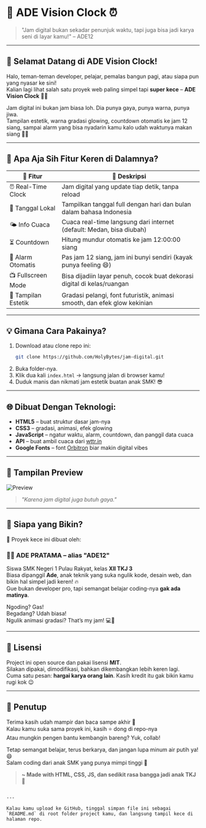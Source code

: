 # 🌈 ADE Vision Clock ⏰

> "Jam digital bukan sekadar penunjuk waktu, tapi juga bisa jadi karya seni di layar kamu!" – ADE12

---

## 👋 Selamat Datang di ADE Vision Clock!

Halo, teman-teman developer, pelajar, pemalas bangun pagi, atau siapa pun yang nyasar ke sini!  
Kalian lagi lihat salah satu proyek web paling simpel tapi **super kece** – **ADE Vision Clock** 🧠💡

Jam digital ini bukan jam biasa loh. Dia punya gaya, punya warna, punya jiwa.  
Tampilan estetik, warna gradasi glowing, countdown otomatis ke jam 12 siang, sampai alarm yang bisa nyadarin kamu kalo udah waktunya makan siang 🍛✨

---

## 🚀 Apa Aja Sih Fitur Keren di Dalamnya?

| 🧩 Fitur              | 💬 Deskripsi                                                                 |
|----------------------|------------------------------------------------------------------------------|
| ⏰ Real-Time Clock    | Jam digital yang update tiap detik, tanpa reload                             |
| 📆 Tanggal Lokal      | Tampilkan tanggal full dengan hari dan bulan dalam bahasa Indonesia          |
| 🌤️ Info Cuaca        | Cuaca real-time langsung dari internet (default: Medan, bisa diubah)         |
| ⏳ Countdown          | Hitung mundur otomatis ke jam 12:00:00 siang                                 |
| 🔔 Alarm Otomatis     | Pas jam 12 siang, jam ini bunyi sendiri (kayak punya feeling 😄)             |
| 📺 Fullscreen Mode   | Bisa dijadiin layar penuh, cocok buat dekorasi digital di kelas/ruangan      |
| 💅 Tampilan Estetik  | Gradasi pelangi, font futuristik, animasi smooth, dan efek glow kekinian     |

---

## 💡 Gimana Cara Pakainya?

1. Download atau clone repo ini:
   ```bash
   git clone https://github.com/HolyBytes/jam-digital.git
   ```
2. Buka folder-nya.
3. Klik dua kali `index.html` → langsung jalan di browser kamu!
4. Duduk manis dan nikmati jam estetik buatan anak SMK! 😎

---

## 🌐 Dibuat Dengan Teknologi:

- **HTML5** – buat struktur dasar jam-nya  
- **CSS3** – gradasi, animasi, efek glowing  
- **JavaScript** – ngatur waktu, alarm, countdown, dan panggil data cuaca  
- **API** – buat ambil cuaca dari [wttr.in](https://wttr.in)  
- **Google Fonts** – font [Orbitron](https://fonts.google.com/specimen/Orbitron) biar makin digital vibes

---

## 🤳 Tampilan Preview

![Preview](https://via.placeholder.com/800x400.png?text=ADE+Vision+Clock+Preview)

> *"Karena jam digital juga butuh gaya."*

---

## 🤝 Siapa yang Bikin?

🎉 Proyek kece ini dibuat oleh:

### 👨‍💻 ADE PRATAMA – alias "ADE12"  
Siswa SMK Negeri 1 Pulau Rakyat, kelas **XII TKJ 3**  
Biasa dipanggil **Ade**, anak teknik yang suka ngulik kode, desain web, dan bikin hal simpel jadi keren! 🔥  
Gue bukan developer pro, tapi semangat belajar coding-nya **gak ada matinya**.  

Ngoding? Gas!  
Begadang? Udah biasa!  
Ngulik animasi gradasi? That’s my jam! 💻🌈

---

## 📝 Lisensi

Project ini open source dan pakai lisensi **MIT**.  
Silakan dipakai, dimodifikasi, bahkan dikembangkan lebih keren lagi.  
Cuma satu pesan: **hargai karya orang lain**. Kasih kredit itu gak bikin kamu rugi kok 😉

---

## 🌟 Penutup

Terima kasih udah mampir dan baca sampe akhir 🙏  
Kalau kamu suka sama proyek ini, kasih ⭐ dong di repo-nya  
Atau mungkin pengen bantu kembangin bareng? Yuk, collab!

Tetap semangat belajar, terus berkarya, dan jangan lupa minum air putih ya! 😄  
Salam coding dari anak SMK yang punya mimpi tinggi 🚀

> **~ Made with HTML, CSS, JS, dan sedikit rasa bangga jadi anak TKJ 💚**
```

---

Kalau kamu upload ke GitHub, tinggal simpan file ini sebagai `README.md` di root folder project kamu, dan langsung tampil kece di halaman repo.
